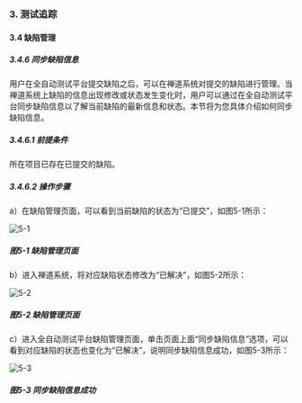 ### 3. 测试追踪

#### 3.4 缺陷管理

##### 3.4.6 同步缺陷信息

用户在全自动测试平台提交缺陷之后，可以在禅道系统对提交的缺陷进行管理。当禅道系统上缺陷的信息出现修改或状态发生变化时，用户可以通过在全自动测试平台同步缺陷信息以了解当前缺陷的最新信息和状态。本节将为您具体介绍如何同步缺陷信息。

##### 3.4.6.1 前提条件

所在项目已存在已提交的缺陷。

##### 3.4.6.2 操作步骤

a）在缺陷管理页面，可以看到当前缺陷的状态为“已提交”，如图5-1所示：

![5-1](https://www.feisuanyz.com/fstest/cszz/bugmanage/bug_6_1.png)

##### 图5-1 缺陷管理页面

b）进入禅道系统，将对应缺陷状态修改为“已解决”，如图5-2所示：

![5-2](https://www.feisuanyz.com/fstest/cszz/bugmanage/bug_6_2.png)

##### 图5-2 缺陷管理页面

c）进入全自动测试平台缺陷管理页面，单击页面上面“同步缺陷信息”选项，可以看到对应缺陷的状态也变化为“已解决”，说明同步缺陷信息成功，如图5-3所示：

![5-3](https://www.feisuanyz.com/fstest/cszz/bugmanage/bug_6_3.png)

##### 图5-3 同步缺陷信息成功
